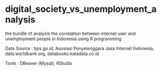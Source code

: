 # digital_society_vs_unemployment_analysis
the bundle of analysis the correlation between internet user and unemployment people in Indonesia using R programming

Data Source : bps.go.id, Asosiasi Penyelenggara Jasa Internet Indonesia, data.worldbank.org, databooks.katadata.co.id

Tools : DBeaver (Mysql), RStudio
